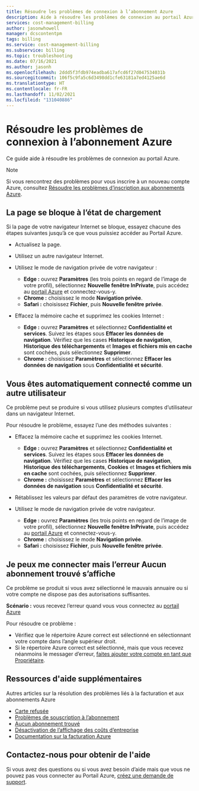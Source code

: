 ```yaml
---
title: Résoudre les problèmes de connexion à l’abonnement Azure
description: Aide à résoudre les problèmes de connexion au portail Azure.
services: cost-management-billing
author: jasonwhowell
manager: dcscontentpm
tags: billing
ms.service: cost-management-billing
ms.subservice: billing
ms.topic: troubleshooting
ms.date: 07/16/2021
ms.author: jasonh
ms.openlocfilehash: 2ddd5f3fdb974eadba617afcd6f27d047534031b
ms.sourcegitcommit: 106f5c9fa5c6d3498dd1cfe63181a7ed4125ae6d
ms.translationtype: HT
ms.contentlocale: fr-FR
ms.lasthandoff: 11/02/2021
ms.locfileid: "131040886"
---
```

# <a name="troubleshoot-azure-subscription-sign-in-issues"></a>Résoudre les problèmes de connexion à l’abonnement Azure

Ce guide aide à résoudre les problèmes de connexion au portail Azure.

> [!NOTE]
> Si vous rencontrez des problèmes pour vous inscrire à un nouveau compte Azure, consultez [Résoudre les problèmes d’inscription aux abonnements Azure](./troubleshoot-azure-sign-up.md).

## <a name="page-hangs-in-the-loading-status"></a>La page se bloque à l’état de chargement

Si la page de votre navigateur Internet se bloque, essayez chacune des étapes suivantes jusqu’à ce que vous puissiez accéder au Portail Azure.

- Actualisez la page.
- Utilisez un autre navigateur Internet.
- Utilisez le mode de navigation privée de votre navigateur :

   - **Edge :** ouvrez **Paramètres** (les trois points en regard de l’image de votre profil), sélectionnez **Nouvelle fenêtre InPrivate**, puis accédez au [portail Azure](https://portal.azure.com/) et connectez-vous-y. 
   - **Chrome :** choisissez le mode **Navigation privée**.
   - **Safari :** choisissez **Fichier**, puis **Nouvelle fenêtre privée**.

- Effacez la mémoire cache et supprimez les cookies Internet :

   - **Edge :** ouvrez **Paramètres** et sélectionnez **Confidentialité et services**. Suivez les étapes sous **Effacer les données de navigation**. Vérifiez que les cases **Historique de navigation**, **Historique des téléchargements** et **Images et fichiers mis en cache** sont cochées, puis sélectionnez **Supprimer**.
   - **Chrome :** choisissez **Paramètres** et sélectionnez **Effacer les données de navigation** sous **Confidentialité et sécurité**.

## <a name="you-are-automatically-signed-in-as-a-different-user"></a>Vous êtes automatiquement connecté comme un autre utilisateur

Ce problème peut se produire si vous utilisez plusieurs comptes d’utilisateur dans un navigateur Internet.

Pour résoudre le problème, essayez l’une des méthodes suivantes :

- Effacez la mémoire cache et supprimez les cookies Internet.

   - **Edge :** ouvrez **Paramètres** et sélectionnez **Confidentialité et services**. Suivez les étapes sous **Effacer les données de navigation**. Vérifiez que les cases **Historique de navigation**, **Historique des téléchargements**, **Cookies** et **Images et fichiers mis en cache** sont cochées, puis sélectionnez **Supprimer**.
   - **Chrome :** choisissez **Paramètres** et sélectionnez **Effacer les données de navigation** sous **Confidentialité et sécurité**.
- Rétablissez les valeurs par défaut des paramètres de votre navigateur.
- Utilisez le mode de navigation privée de votre navigateur. 
   - **Edge :** ouvrez **Paramètres** (les trois points en regard de l’image de votre profil), sélectionnez **Nouvelle fenêtre InPrivate**, puis accédez au [portail Azure](https://portal.azure.com/) et connectez-vous-y. 
   - **Chrome :** choisissez le mode **Navigation privée**.
   - **Safari :** choisissez **Fichier**, puis **Nouvelle fenêtre privée**.

## <a name="i-can-sign-in-but-i-see-the-error-no-subscriptions-found"></a>Je peux me connecter mais l’erreur Aucun abonnement trouvé s’affiche

Ce problème se produit si vous avez sélectionné le mauvais annuaire ou si votre compte ne dispose pas des autorisations suffisantes.

**Scénario :** vous recevez l’erreur quand vous vous connectez au [portail Azure](https://portal.azure.com/)

Pour résoudre ce problème :

- Vérifiez que le répertoire Azure correct est sélectionné en sélectionnant votre compte dans l’angle supérieur droit.
- Si le répertoire Azure correct est sélectionné, mais que vous recevez néanmoins le messager d’erreur, [faites ajouter votre compte en tant que Propriétaire](./add-change-subscription-administrator.md).

## <a name="additional-help-resources"></a>Ressources d'aide supplémentaires

Autres articles sur la résolution des problèmes liés à la facturation et aux abonnements Azure

- [Carte refusée](./troubleshoot-declined-card.md)
- [Problèmes de souscription à l’abonnement](./troubleshoot-azure-sign-up.md)
- [Aucun abonnement trouvé](./no-subscriptions-found.md)
- [Désactivation de l’affichage des coûts d’entreprise](./enterprise-mgmt-grp-troubleshoot-cost-view.md)
- [Documentation sur la facturation Azure](../index.yml)

## <a name="contact-us-for-help"></a>Contactez-nous pour obtenir de l'aide

Si vous avez des questions ou si vous avez besoin d’aide mais que vous ne pouvez pas vous connecter au Portail Azure, [créez une demande de support](https://support.microsoft.com/oas/?prid=15470).